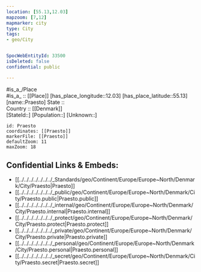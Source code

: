 ```yaml
---
location: [55.13,12.03] 
mapzoom: [7,12] 
mapmarker: city 
type: City
tags:
- geo/City


SpocWebEntityId: 33500
isDeleted: false
confidential: public

---
```

#is_a_/Place  
#is_a_ :: [[Place]] 
[has_place_longitude::12.03] 
[has_place_latitude::55.13] 
[name::Praesto] 
State ::  
Country :: [[Denmark]]  
[StateId::] 
[Population::] 
[Unknown::] 


```leaflet
id: Praesto
coordinates: [[Praesto]] 
markerFile: [[Praesto]] 
defaultZoom: 11 
maxZoom: 18
```


## Confidential Links & Embeds: 
- [[../../../../../../../_Standards/geo/Continent/Europe/Europe~North/Denmark/City/Praesto|Praesto]] 
- [[../../../../../../../_public/geo/Continent/Europe/Europe~North/Denmark/City/Praesto.public|Praesto.public]] 
- [[../../../../../../../_internal/geo/Continent/Europe/Europe~North/Denmark/City/Praesto.internal|Praesto.internal]] 
- [[../../../../../../../_protect/geo/Continent/Europe/Europe~North/Denmark/City/Praesto.protect|Praesto.protect]] 
- [[../../../../../../../_private/geo/Continent/Europe/Europe~North/Denmark/City/Praesto.private|Praesto.private]] 
- [[../../../../../../../_personal/geo/Continent/Europe/Europe~North/Denmark/City/Praesto.personal|Praesto.personal]] 
- [[../../../../../../../_secret/geo/Continent/Europe/Europe~North/Denmark/City/Praesto.secret|Praesto.secret]] 
